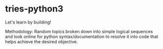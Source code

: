 # tries-python3
Let's learn by building!

Methodology:
Random topics broken down into simple logical sequences and look online for python syntax/documentation to resolve it into code that helps achieve the desired objective.

